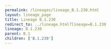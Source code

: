 ```yaml
---
permalink: /lineages/lineage_B.1.230.html
layout: lineage_page
title: Lineage B.1.230
redirect_to: ../lineage.html?lineage=B.1.230
lineage: B.1.230
parent: B.1
children: ['B.1.230']
---
```

